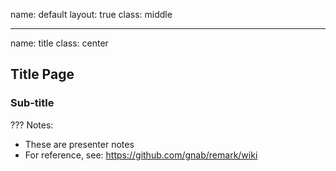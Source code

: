 name: default
layout: true
class: middle

---
name: title
class: center

## Title Page

### Sub-title

???
Notes:
- These are presenter notes
- For reference, see: https://github.com/gnab/remark/wiki

